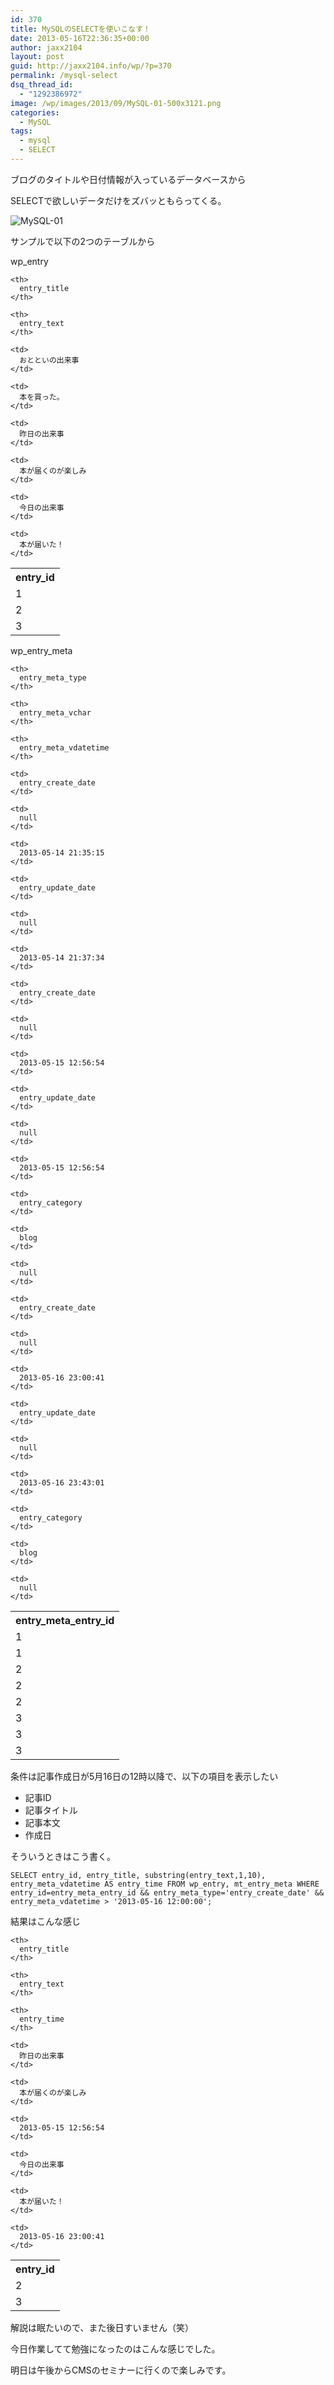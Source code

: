 ```yaml
---
id: 370
title: MySQLのSELECTを使いこなす！
date: 2013-05-16T22:36:35+00:00
author: jaxx2104
layout: post
guid: http://jaxx2104.info/wp/?p=370
permalink: /mysql-select
dsq_thread_id:
  - "1292386972"
image: /wp/images/2013/09/MySQL-01-500x3121.png
categories:
  - MySQL
tags:
  - mysql
  - SELECT
---
```

ブログのタイトルや日付情報が入っているデータベースから

SELECTで欲しいデータだけをズバッともらってくる。

<img src="/images/2013/04/MySQL-01-500x312.jpg" alt="MySQL-01" class="img-rounded alignnone size-large wp-image-317" />

サンプルで以下の2つのテーブルから

wp_entry

<table>
  <tr>
    <th>
      entry_id
    </th>

    <th>
      entry_title
    </th>

    <th>
      entry_text
    </th>
  </tr>

  <tr>
    <td>
      1
    </td>

    <td>
      おとといの出来事
    </td>

    <td>
      本を買った。
    </td>
  </tr>

  <tr>
    <td>
      2
    </td>

    <td>
      昨日の出来事
    </td>

    <td>
      本が届くのが楽しみ
    </td>
  </tr>

  <tr>
    <td>
      3
    </td>

    <td>
      今日の出来事
    </td>

    <td>
      本が届いた！
    </td>
  </tr>
</table>



wp\_entry\_meta

<table>
  <tr>
    <th>
      entry_meta_entry_id
    </th>

    <th>
      entry_meta_type
    </th>

    <th>
      entry_meta_vchar
    </th>

    <th>
      entry_meta_vdatetime
    </th>
  </tr>

  <tr>
    <td>
      1
    </td>

    <td>
      entry_create_date
    </td>

    <td>
      null
    </td>

    <td>
      2013-05-14 21:35:15
    </td>
  </tr>

  <tr>
    <td>
      1
    </td>

    <td>
      entry_update_date
    </td>

    <td>
      null
    </td>

    <td>
      2013-05-14 21:37:34
    </td>
  </tr>

  <tr>
    <td>
      2
    </td>

    <td>
      entry_create_date
    </td>

    <td>
      null
    </td>

    <td>
      2013-05-15 12:56:54
    </td>
  </tr>

  <tr>
    <td>
      2
    </td>

    <td>
      entry_update_date
    </td>

    <td>
      null
    </td>

    <td>
      2013-05-15 12:56:54
    </td>
  </tr>

  <tr>
    <td>
      2
    </td>

    <td>
      entry_category
    </td>

    <td>
      blog
    </td>

    <td>
      null
    </td>
  </tr>

  <tr>
    <td>
      3
    </td>

    <td>
      entry_create_date
    </td>

    <td>
      null
    </td>

    <td>
      2013-05-16 23:00:41
    </td>
  </tr>

  <tr>
    <td>
      3
    </td>

    <td>
      entry_update_date
    </td>

    <td>
      null
    </td>

    <td>
      2013-05-16 23:43:01
    </td>
  </tr>

  <tr>
    <td>
      3
    </td>

    <td>
      entry_category
    </td>

    <td>
      blog
    </td>

    <td>
      null
    </td>
  </tr>
</table>

条件は記事作成日が5月16日の12時以降で、以下の項目を表示したい

  * 記事ID
  * 記事タイトル
  * 記事本文
  * 作成日

そういうときはこう書く。

```
SELECT entry_id, entry_title, substring(entry_text,1,10), entry_meta_vdatetime AS entry_time FROM wp_entry, mt_entry_meta WHERE entry_id=entry_meta_entry_id && entry_meta_type='entry_create_date' && entry_meta_vdatetime > '2013-05-16 12:00:00';
```


結果はこんな感じ

<table>
  <tr>
    <th>
      entry_id
    </th>

    <th>
      entry_title
    </th>

    <th>
      entry_text
    </th>

    <th>
      entry_time
    </th>
  </tr>

  <tr>
    <td>
      2
    </td>

    <td>
      昨日の出来事
    </td>

    <td>
      本が届くのが楽しみ
    </td>

    <td>
      2013-05-15 12:56:54
    </td>
  </tr>

  <tr>
    <td>
      3
    </td>

    <td>
      今日の出来事
    </td>

    <td>
      本が届いた！
    </td>

    <td>
      2013-05-16 23:00:41
    </td>
  </tr>
</table>

解説は眠たいので、また後日すいません（笑）

今日作業してて勉強になったのはこんな感じでした。

明日は午後からCMSのセミナーに行くので楽しみです。

